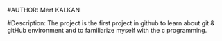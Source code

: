 #AUTHOR: Mert KALKAN

#Description: 
The project is the first project in github to learn about git & gitHub environment and to familiarize myself with the c programming.
